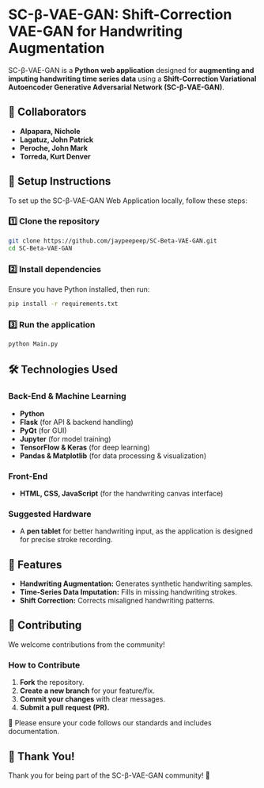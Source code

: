 # SC-β-VAE-GAN: Shift-Correction VAE-GAN for Handwriting Augmentation

SC-β-VAE-GAN is a **Python web application** designed for **augmenting and imputing handwriting time series data** using a **Shift-Correction Variational Autoencoder Generative Adversarial Network (SC-β-VAE-GAN)**.

## 📌 Collaborators  
- **Alpapara, Nichole**  
- **Lagatuz, John Patrick**  
- **Peroche, John Mark**  
- **Torreda, Kurt Denver**  

## 🚀 Setup Instructions  
To set up the SC-β-VAE-GAN Web Application locally, follow these steps:

### 1️⃣ Clone the repository  
```sh
git clone https://github.com/jaypeepeep/SC-Beta-VAE-GAN.git
cd SC-Beta-VAE-GAN
```

### 2️⃣ Install dependencies  
Ensure you have Python installed, then run:
```sh
pip install -r requirements.txt
```

### 3️⃣ Run the application  
```sh
python Main.py
```

## 🛠️ Technologies Used  
### **Back-End & Machine Learning**  
- **Python**  
- **Flask** (for API & backend handling)  
- **PyQt** (for GUI)  
- **Jupyter** (for model training)  
- **TensorFlow & Keras** (for deep learning)  
- **Pandas & Matplotlib** (for data processing & visualization)  

### **Front-End**  
- **HTML, CSS, JavaScript** (for the handwriting canvas interface)  

### **Suggested Hardware**  
- A **pen tablet** for better handwriting input, as the application is designed for precise stroke recording.  

## 📌 Features  
- **Handwriting Augmentation:** Generates synthetic handwriting samples.  
- **Time-Series Data Imputation:** Fills in missing handwriting strokes.  
- **Shift Correction:** Corrects misaligned handwriting patterns.  

## 🤝 Contributing  
We welcome contributions from the community!  

### **How to Contribute**  
1. **Fork** the repository.  
2. **Create a new branch** for your feature/fix.  
3. **Commit your changes** with clear messages.  
4. **Submit a pull request (PR).**  

📌 Please ensure your code follows our standards and includes documentation.  

## 🎉 Thank You!  
Thank you for being part of the SC-β-VAE-GAN community! 🚀
